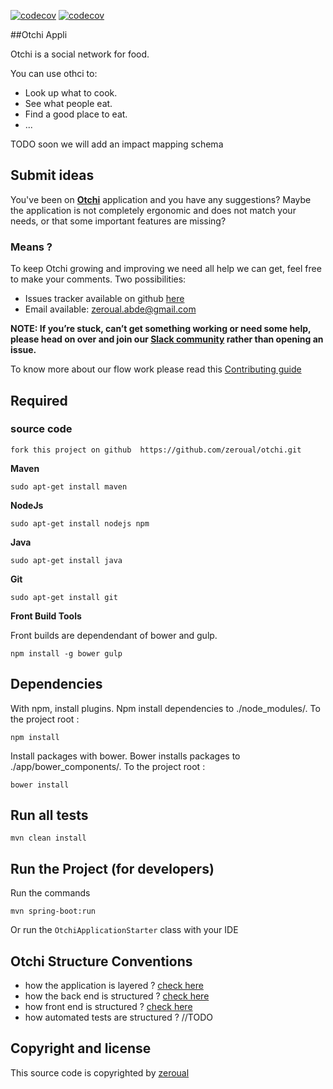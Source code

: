 [![codecov](https://codecov.io/gh/zeroual/otchi/branch/master/graph/badge.svg?token=27o9BTuSbA)](https://codecov.io/gh/zeroual/otchi)
[![codecov](https://circleci.com/gh/zeroual/otchi.svg?style=shield&circle-token=0d87372f166fdaf1080c8c2982f046d2bffb984e)](https://circleci.com/gh/zeroual/otchi)

##Otchi Appli  

Otchi is a social network for food.

You can use othci to:

- Look up what to cook.
- See what people eat.
- Find a good place to eat.
- ...

TODO soon we will add an impact mapping schema

## Submit ideas

You've been on **[Otchi](http://otchi.herokuapp.com)** application and you have any suggestions?
Maybe the application is not completely ergonomic and does not match your needs, or that some important features are missing?

### Means ?

To keep Otchi  growing and improving we need all help we can get, feel free to make your comments.
 Two possibilities:
- Issues tracker available on github [here](https://github.com/zeroual/otchi/issues)
- Email available: zeroual.abde@gmail.com

**NOTE: If you’re stuck, can’t get something working or need some help, please head on over and join our [Slack community](https://otchi.slack.com) rather than opening an issue.**

To know more about our flow work please read this [Contributing guide](docs/how-to-contribute.md)

## Required

### source code

    fork this project on github  https://github.com/zeroual/otchi.git

**Maven**

    sudo apt-get install maven

**NodeJs**

    sudo apt-get install nodejs npm

**Java**

    sudo apt-get install java

**Git**

    sudo apt-get install git

**Front Build Tools**

Front builds are dependendant of bower and gulp.

    npm install -g bower gulp

## Dependencies

With npm, install plugins. Npm install dependencies to ./node_modules/.
To the project root :

    npm install

Install packages with bower. Bower installs packages to ./app/bower_components/.
To the project root :

    bower install

## Run all tests

    mvn clean install

## Run the Project (for developers)

Run the commands

    mvn spring-boot:run

  Or run the `OtchiApplicationStarter` class with your IDE

## Otchi Structure Conventions

- how the application is layered ? [check here](docs/how-application-is-layered.md)
- how the back end is structured ? [check here](docs/back-end-structure.md)
- how front end is structured ? [check here](docs/front-end-structure.md)
- how automated tests are structured ? //TODO

## Copyright and license

This source code is copyrighted by [zeroual](https://twitter.com/AbdeZeros)

